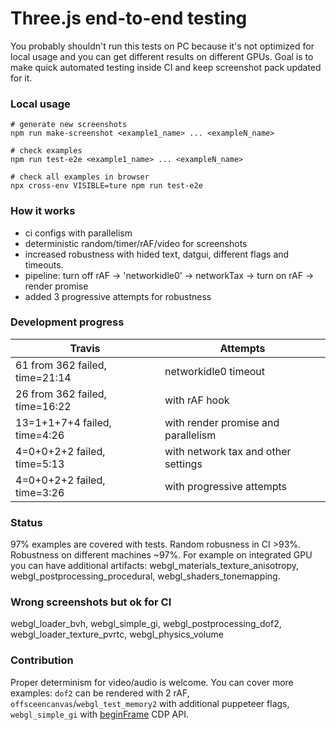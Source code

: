 # Three.js end-to-end testing

You probably shouldn't run this tests on PC because it's not optimized for local usage and
you can get different results on different GPUs. Goal is to make quick automated testing
inside CI and keep screenshot pack updated for it.

### Local usage
```shell
# generate new screenshots
npm run make-screenshot <example1_name> ... <exampleN_name>

# check examples
npm run test-e2e <example1_name> ... <exampleN_name>

# check all examples in browser
npx cross-env VISIBLE=ture npm run test-e2e
```

### How it works
- ci configs with parallelism
- deterministic random/timer/rAF/video for screenshots
- increased robustness with hided text, datgui, different flags and timeouts.
- pipeline: turn off rAF -> 'networkidle0' -> networkTax -> turn on rAF -> render promise
- added 3 progressive attempts for robustness

### Development progress

|           Travis                        |               Attempts               |
|-----------------------------------------|--------------------------------------|
| 61 from 362 failed, time=21:14          | networkidle0 timeout                 |
| 26 from 362 failed, time=16:22          | with rAF hook                        |
| 13=1+1+7+4 failed, time=4:26            | with render promise and parallelism  |
| 4=0+0+2+2 failed, time=5:13             | with network tax and other settings  |
| 4=0+0+2+2 failed, time=3:26             | with progressive attempts            |

### Status
97% examples are covered with tests. Random robusness in CI >93%. Robustness on different machines ~97%.
For example on integrated GPU you can have additional artifacts: webgl_materials_texture_anisotropy,
webgl_postprocessing_procedural, webgl_shaders_tonemapping.

### Wrong screenshots but ok for CI
webgl_loader_bvh, webgl_simple_gi, webgl_postprocessing_dof2, webgl_loader_texture_pvrtc, webgl_physics_volume

### Contribution
Proper determinism for video/audio is welcome. You can cover more examples: `dof2` can be rendered with 2 rAF,
`offsceencanvas`/`webgl_test_memory2` with additional puppeteer flags, `webgl_simple_gi` with
[beginFrame](https://chromedevtools.github.io/devtools-protocol/tot/HeadlessExperimental) CDP API.
